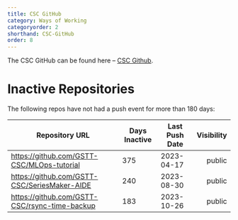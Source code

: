 ```yaml
---
title: CSC GitHub
category: Ways of Working
categoryorder: 2
shorthand: CSC-GitHub
order: 8
---
```


The CSC GitHub can be found here – <a href="https://github.com/GSTT-CSC/">CSC Github</a>.

# Inactive Repositories

The following repos have not had a push event for more than 180 days:

| Repository URL | Days Inactive | Last Push Date | Visibility |
| --- | --- | --- | ---: |
| https://github.com/GSTT-CSC/MLOps-tutorial | 375 | 2023-04-17 | public |
| https://github.com/GSTT-CSC/SeriesMaker-AIDE | 240 | 2023-08-30 | public |
| https://github.com/GSTT-CSC/rsync-time-backup | 183 | 2023-10-26 | public |
